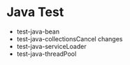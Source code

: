 # Java Test

- test-java-bean
- test-java-collectionsCancel changes
- test-java-serviceLoader
- test-java-threadPool



